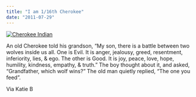 ```yaml
---
title: "I am 1/16th Cherokee"
date: "2011-07-29"
---
```


[![](http://nickfoden.files.wordpress.com/2011/07/cherokee-indian.jpg "Cherokee Indian")](http://nickfoden.files.wordpress.com/2011/07/cherokee-indian.jpg)

An old Cherokee told his grandson, “My son, there is a battle between two wolves inside us all. One is Evil. It is anger, jealousy, greed, resentment, inferiority, lies, & ego. The other is Good. It is joy, peace, love, hope, humility, kindness, empathy, & truth.” The boy thought about it, and asked, “Grandfather, which wolf wins?” The old man quietly replied, “The one you feed”.

Via Katie B
